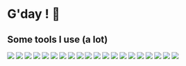 # G'day ! 👋

## Some tools I use (a lot)

![](https://img.shields.io/badge/-Git-D0D6DE?logo=git)
![](https://img.shields.io/badge/-Linux-D0D6DE?logo=linux)
![](https://img.shields.io/badge/-Javascript-D0D6DE?logo=javascript)
![](https://img.shields.io/badge/-Python-D0D6DE?logo=python)
![](https://img.shields.io/badge/-GPT-D0D6DE?logo=openai)
![](https://img.shields.io/badge/-Docker-D0D6DE?logo=docker)
![](https://img.shields.io/badge/-Kubernetes-D0D6DE?logo=kubernetes)
![](https://img.shields.io/badge/-Gitub_Actions-D0D6DE?logo=githubactions)
![](https://img.shields.io/badge/-ArgoCD-D0D6DE?logo=argo)
![](https://img.shields.io/badge/-EKS-D0D6DE?logo=amazoneks)
![](https://img.shields.io/badge/-Google_Cloud-D0D6DE?logo=googlecloud)
![](https://img.shields.io/badge/-Cloudflare-D0D6DE?logo=cloudflare)
![](https://img.shields.io/badge/-Azure-D0D6DE?logo=microsoftazure)
![](https://img.shields.io/badge/-Slack_Bots-D0D6DE?logo=slack)
![](https://img.shields.io/badge/-Lambda-D0D6DE?logo=awslambda)
![](https://img.shields.io/badge/-DynamoDb-D0D6DE?logo=amazondynamodb)
![](https://img.shields.io/badge/-Terraform-D0D6DE?logo=terraform)
![](https://img.shields.io/badge/-Backstage-D0D6DE?logo=backstage)
![](https://img.shields.io/badge/-MongoDB-D0D6DE?logo=mongodb)
![](https://img.shields.io/badge/-Markdown-D0D6DE?logo=markdown)


